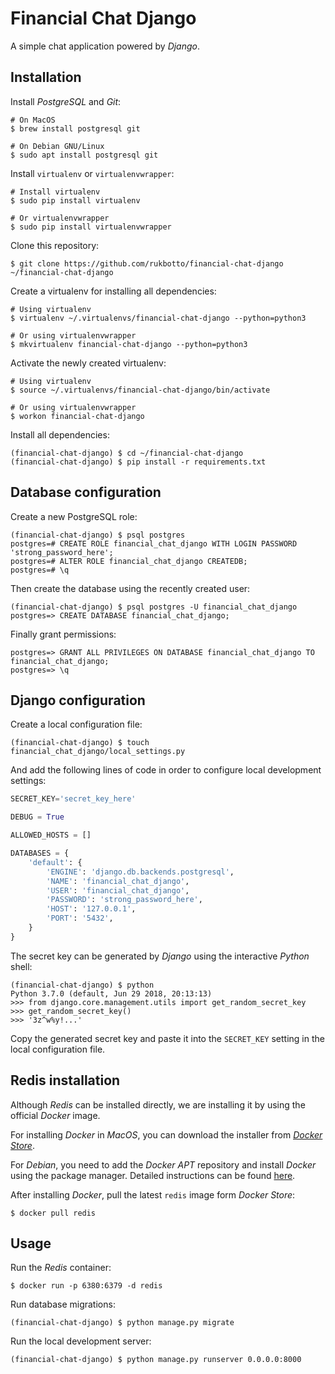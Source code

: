 # Financial Chat Django

A simple chat application powered by *Django*.

## Installation

Install *PostgreSQL* and *Git*:

```
# On MacOS
$ brew install postgresql git

# On Debian GNU/Linux
$ sudo apt install postgresql git
```

Install `virtualenv` or `virtualenvwrapper`:

```
# Install virtualenv
$ sudo pip install virtualenv

# Or virtualenvwrapper
$ sudo pip install virtualenvwrapper
```

Clone this repository:

```
$ git clone https://github.com/rukbotto/financial-chat-django ~/financial-chat-django
```

Create a virtualenv for installing all dependencies:

```
# Using virtualenv
$ virtualenv ~/.virtualenvs/financial-chat-django --python=python3

# Or using virtualenvwrapper
$ mkvirtualenv financial-chat-django --python=python3
```

Activate the newly created virtualenv:

```
# Using virtualenv
$ source ~/.virtualenvs/financial-chat-django/bin/activate

# Or using virtualenvwrapper
$ workon financial-chat-django
```

Install all dependencies:

```
(financial-chat-django) $ cd ~/financial-chat-django
(financial-chat-django) $ pip install -r requirements.txt
```

## Database configuration

Create a new PostgreSQL role:

```
(financial-chat-django) $ psql postgres
postgres=# CREATE ROLE financial_chat_django WITH LOGIN PASSWORD 'strong_password_here';
postgres=# ALTER ROLE financial_chat_django CREATEDB;
postgres=# \q
```

Then create the database using the recently created user:

```
(financial-chat-django) $ psql postgres -U financial_chat_django
postgres=> CREATE DATABASE financial_chat_django;
```

Finally grant permissions:

```
postgres=> GRANT ALL PRIVILEGES ON DATABASE financial_chat_django TO financial_chat_django;
postgres=> \q
```

## Django configuration

Create a local configuration file:

```
(financial-chat-django) $ touch financial_chat_django/local_settings.py
```

And add the following lines of code in order to configure local development settings:

```python
SECRET_KEY='secret_key_here'

DEBUG = True

ALLOWED_HOSTS = []

DATABASES = {
    'default': {
        'ENGINE': 'django.db.backends.postgresql',
        'NAME': 'financial_chat_django',
        'USER': 'financial_chat_django',
        'PASSWORD': 'strong_password_here',
        'HOST': '127.0.0.1',
        'PORT': '5432',
    }
}
```

The secret key can be generated by *Django* using the interactive *Python* shell:

```
(financial-chat-django) $ python
Python 3.7.0 (default, Jun 29 2018, 20:13:13)
>>> from django.core.management.utils import get_random_secret_key
>>> get_random_secret_key()
>>> '3z^w%y!...'
```

Copy the generated secret key and paste it into the `SECRET_KEY` setting in the local configuration file.

## Redis installation

Although *Redis* can be installed directly, we are installing it by using the official *Docker* image.

For installing *Docker* in *MacOS*, you can download the installer from [*Docker Store*](https://store.docker.com/editions/community/docker-ce-desktop-mac).

For *Debian*, you need to add the *Docker APT* repository and install *Docker* using the package manager. Detailed instructions can be found [here](https://docs.docker.com/install/linux/docker-ce/debian/).

After installing *Docker*, pull the latest `redis` image form *Docker Store*:

```
$ docker pull redis
```

## Usage

Run the *Redis* container:

```
$ docker run -p 6380:6379 -d redis
```

Run database migrations:

```
(financial-chat-django) $ python manage.py migrate
```

Run the local development server:

```
(financial-chat-django) $ python manage.py runserver 0.0.0.0:8000
```
